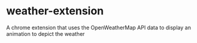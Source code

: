 # weather-extension
A chrome extension that uses the OpenWeatherMap API data to display an animation to depict the weather
